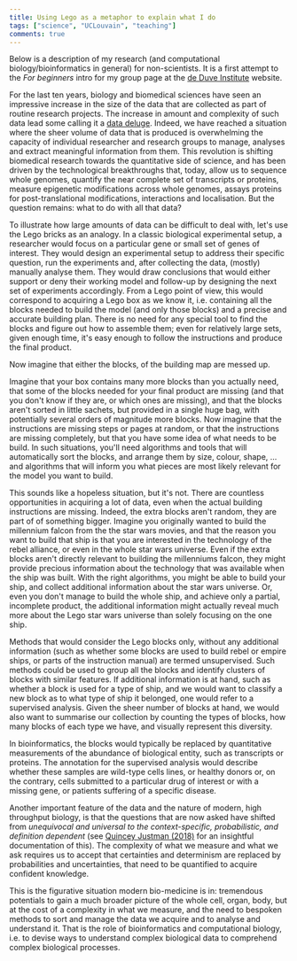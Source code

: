 ```yaml
---
title: Using Lego as a metaphor to explain what I do
tags: ["science", "UCLouvain", "teaching"]
comments: true
---
```


Below is a description of my research (and computational
biology/bioinformatics in general) for non-scientists. It is a first
attempt to the *For beginners* intro for my group page at the [de Duve
Institute](https://www.deduveinstitute.be/) website.


For the last ten years, biology and biomedical sciences have seen an
impressive increase in the size of the data that are collected as part
of routine research projects. The increase in amount and complexity of
such data lead some calling it a [data
deluge](https://www.nature.com/articles/ncb2558). Indeed, we have
reached a situation where the sheer volume of data that is produced is
overwhelming the capacity of individual researcher and research groups
to manage, analyses and extract meaningful information from them. This
revolution is shifting biomedical research towards the quantitative
side of science, and has been driven by the technological
breakthroughs that, today, allow us to sequence whole genomes,
quantify the near complete set of transcripts or proteins, measure
epigenetic modifications across whole genomes, assays proteins for
post-translational modifications, interactions and localisation. But
the question remains: what to do with all that data?

To illustrate how large amounts of data can be difficult to deal with,
let's use the Lego bricks as an analogy. In a classic biological
experimental setup, a researcher would focus on a particular gene or
small set of genes of interest. They would design an experimental
setup to address their specific question, run the experiments and,
after collecting the data, (mostly) manually analyse them. They would
draw conclusions that would either support or deny their working model
and follow-up by designing the next set of experiments
accordingly. From a Lego point of view, this would correspond to
acquiring a Lego box as we know it, i.e. containing all the blocks
needed to build the model (and only those blocks) and a precise and
accurate building plan. There is no need for any special tool to find
the blocks and figure out how to assemble them; even for relatively
large sets, given enough time, it's easy enough to follow the
instructions and produce the final product.

Now imagine that either the blocks, of the building map are messed up.

Imagine that your box contains many more blocks than you actually
need, that some of the blocks needed for your final product are
missing (and that you don't know if they are, or which ones are
missing), and that the blocks aren't sorted in little sachets, but
provided in a single huge bag, with potentially several orders of
magnitude more blocks. Now imagine that the instructions are missing
steps or pages at random, or that the instructions are missing
completely, but that you have some idea of what needs to be build. In
such situations, you'll need algorithms and tools that will
automatically sort the blocks, and arrange them by size, colour,
shape, ... and algorithms that will inform you what pieces are most
likely relevant for the model you want to build.


This sounds like a hopeless situation, but it's not. There are
countless opportunities in acquiring a lot of data, even when the
actual building instructions are missing. Indeed, the extra blocks
aren't random, they are part of of something bigger. Imagine you
originally wanted to build the millennium falcon from the the star
wars movies, and that the reason you want to build that ship is that
you are interested in the technology of the rebel alliance, or even in
the whole star wars universe. Even if the extra blocks aren't directly
relevant to building the millenniums falcon, they might provide
precious information about the technology that was available when the
ship was built. With the right algorithms, you might be able to build
your ship, and collect additional information about the star wars
universe. Or, even you don't manage to build the whole ship, and
achieve only a partial, incomplete product, the additional information
might actually reveal much more about the Lego star wars universe than
solely focusing on the one ship.

Methods that would consider the Lego blocks only, without any
additional information (such as whether some blocks are used to build
rebel or empire ships, or parts of the instruction manual) are termed
unsupervised. Such methods could be used to group all the blocks and
identify clusters of blocks with similar features. If additional
information is at hand, such as whether a block is used for a type of
ship, and we would want to classify a new block as to what type of
ship it belonged, one would refer to a supervised analysis. Given the
sheer number of blocks at hand, we would also want to summarise our
collection by counting the types of blocks, how many blocks of each
type we have, and visually represent this diversity.

In bioinformatics, the blocks would typically be replaced by
quantitative measurements of the abundance of biological entity, such
as transcripts or proteins. The annotation for the supervised analysis
would describe whether these samples are wild-type cells lines, or
healthy donors or, on the contrary, cells submitted to a particular
drug of interest or with a missing gene, or patients suffering of a
specific disease.

Another important feature of the data and the nature of modern, high
throughput biology, is that the questions that are now asked have
shifted from *unequivocal and universal to the context-specific,
probabilistic, and definition dependent* (see [Quincey Justman
(2018)](https://www.cell.com/cell-systems/fulltext/S2405-4712(18)30441-1)
for an insightful documentation of this). The complexity of what we
measure and what we ask requires us to accept that certainties and
determinism are replaced by probabilities and uncertainties, that need
to be quantified to acquire confident knowledge.

This is the figurative situation modern bio-medicine is in: tremendous
potentials to gain a much broader picture of the whole cell, organ,
body, but at the cost of a complexity in what we measure, and the need
to bespoken methods to sort and manage the data we acquire and to
analyse and understand it. That is the role of bioinformatics and
computational biology, i.e. to devise ways to understand complex
biological data to comprehend complex biological processes.

